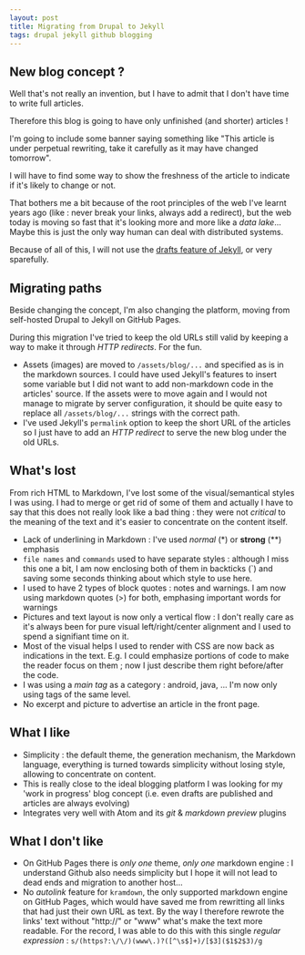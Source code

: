 ```yaml
---
layout: post
title: Migrating from Drupal to Jekyll
tags: drupal jekyll github blogging
---
```


## New blog concept ?

Well that's not really an invention, but I have to admit that I don't have time to write full articles.

Therefore this blog is going to have only unfinished (and shorter) articles !

I'm going to include some banner saying something like "This article is under perpetual rewriting, take it carefully as it may have changed tomorrow".

I will have to find some way to show the freshness of the article to indicate if it's likely to change or not.

That bothers me a bit because of the root principles of the web I've learnt years ago (like : never break your links, always add a redirect), but the web today is moving so fast that it's looking more and more like a *data lake*... Maybe this is just the only way human can deal with distributed systems.

Because of all of this, I will not use the [drafts feature of Jekyll](https://jekyllrb.com/docs/drafts/), or very sparefully.

## Migrating paths

Beside changing the concept, I'm also changing the platform, moving from self-hosted Drupal to Jekyll on GitHub Pages.

During this migration I've tried to keep the old URLs still valid by keeping a way to make it through *HTTP redirects*. For the fun.

- Assets (images) are moved to `/assets/blog/...` and specified as is in the markdown sources. I could have used Jekyll's features to insert some variable but I did not want to add non-markdown code in the articles' source. If the assets were to move again and I would not manage to migrate by server configuration, it should be quite easy to replace all `/assets/blog/...` strings with the correct path.
- I've used Jekyll's `permalink` option to keep the short URL of the articles so I just have to add an *HTTP redirect* to serve the new blog under the old URLs.

## What's lost

From rich HTML to Markdown, I've lost some of the visual/semantical styles I was using.
I had to merge or get rid of some of them and actually I have to say that this does not really look like a bad thing : they were not *critical* to the meaning of the text and it's easier to concentrate on the content itself.

- Lack of underlining in Markdown : I've used *normal* (\*) or **strong** (\*\*) emphasis
- `file names` and `commands` used to have separate styles : although I miss this one a bit, I am now enclosing both of them in backticks (\`) and saving some seconds thinking about which style to use here.
- I used to have 2 types of block quotes : notes and warnings. I am now using markdown quotes (>) for both, emphasing important words for warnings
- Pictures and text layout is now only a vertical flow : I don't really care as it's always been for pure visual left/right/center alignment and I used to spend a signifiant time on it.
- Most of the visual helps I used to render with CSS are now back as indications in the text. E.g. I could emphasize portions of code to make the reader focus on them ; now I just describe them right before/after the code.
- I was using a *main tag* as a category : android, java, ... I'm now only using tags of the same level.
- No excerpt and picture to advertise an article in the front page.

## What I like

- Simplicity : the default theme, the generation mechanism, the Markdown language, everything is turned towards simplicity without losing style, allowing to concentrate on content.
- This is really close to the ideal blogging platform I was looking for my 'work in progress' blog concept (i.e. even drafts are published and articles are always evolving)
- Integrates very well with Atom and its *git* & *markdown preview* plugins

## What I don't like

- On GitHub Pages there is *only one* theme, *only one* markdown engine : I understand Github also needs simplicity but I hope it will not lead to dead ends and migration to another host...
- No *autolink* feature for `kramdown`, the only supported markdown engine on GitHub Pages, which would have saved me from rewritting all links that had just their own URL as text. By the way I therefore rewrote the links' text without "http://" or "www" what's make the text more readable. For the record, I was able to do this with this single *regular expression* : `s/(https?:\/\/)(www\.)?([^\s$]+)/[$3]($1$2$3)/g`
